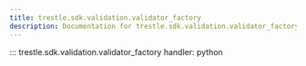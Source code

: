 ```yaml
---
title: trestle.sdk.validation.validator_factory
description: Documentation for trestle.sdk.validation.validator_factory module
---
```


::: trestle.sdk.validation.validator_factory
handler: python
